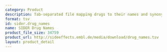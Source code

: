 ```yaml
---
category: Product
description: Tab-separated file mapping drugs to their names and synonyms.
format: tsv
id: sider.drug_names
name: SIDER Drug Names
product_file_size: 34759
product_url: http://sideeffects.embl.de/media/download/drug_names.tsv
layout: product_detail
---
```

